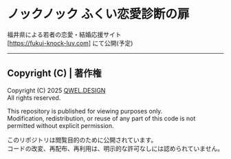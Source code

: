# ノックノック ふくい恋愛診断の扉

福井県による若者の恋愛・結婚応援サイト  
[https://fukui-knock-luv.com] にて公開(予定)  

---

## Copyright (C) | 著作権

Copyright (C) 2025 [QWEL.DESIGN](https://qwel.design)  
All rights reserved.  

This repository is published for viewing purposes only.  
Modification, redistribution, or reuse of any part of this code is not permitted without explicit permission.  

このリポジトリは閲覧目的のために公開されています。  
コードの改変、再配布、再利用は、明示的な許可なしには認められていません。  
